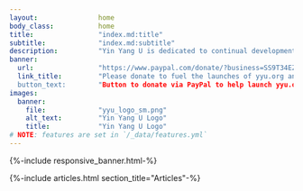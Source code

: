 ```yaml
---
layout:               home
body_class:           home
title:                "index.md:title"
subtitle:             "index.md:subtitle"
description:          "Yin Yang U is dedicated to continual development of cognitive and emotional abilities, for both personal and social benefit, by mastering beliefs."
banner:
  url:                "https://www.paypal.com/donate/?business=SS9T34EZ577GJ&no_recurring=0&item_name=Bootstrapping+cclcl.org+and+yyu.org+to+energetically+help+heal+political+divides+and+release+massive+problem+solving+abilities+&currency_code=USD"
  link_title:         "Please donate to fuel the launches of yyu.org and cclcl.org.
  button_text:        "Button to donate via PayPal to help launch yyu.org and cclcl.org"
images:
  banner:
    file:             "yyu_logo_sm.png"
    alt_text:         "Yin Yang U Logo"
    title:            "Yin Yang U Logo"
# NOTE: features are set in `/_data/features.yml`
---
```


<!-- Banner -->
{%-include responsive_banner.html-%}

<!-- Section - Articles -->
{%-include articles.html section_title="Articles"-%}
